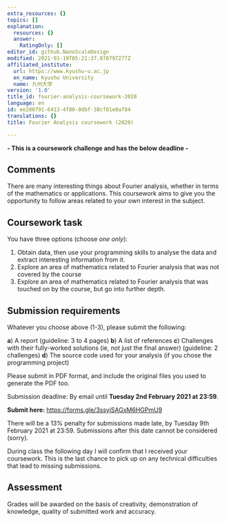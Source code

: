 ```yaml
---
extra_resources: {}
topics: []
explanation:
  resources: {}
  answer:
    RatingOnly: []
editor_id: github.NanoScaleDesign
modified: 2021-01-19T05:21:37.878797277Z
affiliated_institute:
  url: https://www.kyushu-u.ac.jp
  en_name: Kyushu University
  name: 九州大学
version: '1.0'
title_id: fourier-analysis-coursework-2020
language: en
id: ee280791-6413-4f80-8dbf-38cf81e8af84
translations: {}
title: Fourier Analysis coursework (2020)

---
```


**- This is a coursework challenge and has the below deadline -**

## Comments
There are many interesting things about Fourier analysis, whether in terms of the mathematics or applications.
This coursework aims to give you the opportunity to follow areas related to your own interest in the subject.


## Coursework task

You have three options (choose _one only_):

1. Obtain data, then use your programming skills to analyse the data and extract interesting information from it.
2. Explore an area of mathematics related to Fourier analysis that was not covered by the course
3. Explore an area of mathematics related to Fourier analysis that was touched on by the course, but go into further depth.

## Submission requirements

Whatever you choose above (1-3), please submit the following:

**a**) A report (guideline: 3 to 4 pages)
**b**) A list of references
**c**) Challenges with their fully-worked solutions (ie, not just the final answer) (guideline: 2 challenges)
**d**) The source code used for your analysis (if you chose the programming project)

Please submit in PDF format, and include the original files you used to generate the PDF too.

Submission deadline: By email until **Tuesday 2nd February 2021 at 23:59**.

**Submit here:** https://forms.gle/3ssyjSAGxM6HGPmU9

There will be a 13% penalty for submissions made late, by Tuesday 9th February 2021 at 23:59. Submissions after this date cannot be considered (sorry).

During class the following day I will confirm that I received your coursework. This is the last chance to pick up on any technical difficulties that lead to missing submissions.

## Assessment

Grades will be awarded on the basis of creativity, demonstration of knowledge, quality of submitted work and accuracy.